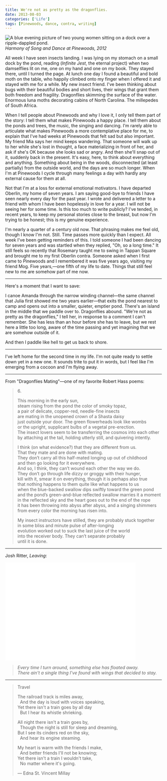 ```yaml
---
title: We're not as pretty as the dragonflies.
date: 2013-08-03
categories: ['Life']
tags: [Pinewoods, dance, contra, writing]
---
```


![A blue evening picture of two young women sitting on a dock over a ripple-dappled pond.](/media/dragonflies/pinewoods.jpg)
_Harmony of Song and Dance at Pinewoods, 2012_

All week I have seen insects landing. I was lying on my stomach on a small dock by the pond, reading (*Infinite Jest*, the eternal project) when two damselflies lit on me, one on my hand and one on my book. They stayed there, until I turned the page. At lunch one day I found a beautiful and bold moth on the table, who happily climbed onto my finger when I offered it and stayed with me for a while. My new insect friend. I've been thinking about bugs with their beautiful bodies and short lives, their wings that grant them both freedom and fragility. Dragonflies skimming the surface of the water. Enormous luna moths decorating cabins of North Carolina. The millepedes of South Africa.

When I tell people about Pinewoods and why I love it, I only tell them part of the story: I tell them what makes Pinewoods a happy place. I tell them about the ponds and trees, the music, the singing and dancing. I'm rarely able to articulate what makes Pinewoods a more contemplative place for me, to explain that I've had weeks at Pinewoods that felt sad but also important. My friend Mia says her mind keeps wandering. That someone will walk up to her while she's lost in thought, a face materializing in front of her, and ask if she's OK because she looks sad or angry. And then she'll snap out of it, suddenly back in the present. It's easy, here, to think about everything and anything. Something about being in the woods, disconnected (at least partially) from the outside world, and the days are so much longer. When I'm at Pinewoods I cycle through many feelings a day with hardly any external cause for them at all. 

Not that I'm at a loss for external emotional motivators. I have departed Oberlin, my home of seven years. I am saying good-bye to friends I have seen nearly every day for the past year. I wrote and delivered a letter to a friend with whom I have been hopelessly in love for a year. I will not be seeing her for some time. Is this too much to write publicly? I've tended, in recent years, to keep my personal stories close to the breast, but now I'm trying to be honest; this is my genuine experience.

I'm nearly a quarter of a century old now. That phrasing makes me feel old, though I know I'm not. Still. Time passes more quickly than I expect. All week I've been getting reminders of this. I told someone I had been dancing for seven years and was startled when they replied, "Oh, so a long time." It still feels so recently that Rosemary taught me to swing in Tappan Square and brought me to my first Oberlin contra. Someone asked when I first came to Pinewoods and I remembered it was five years ago, visiting my friend Mog. Five years,—one fifth of my life to date. Things that still feel new to me are somehow part of me now.

* * *

Here's a moment that I want to save:

I canoe Amanda through the narrow winding channel—the same channel that Julia first showed me two years earlier—that exits the pond nearest to camp and opens out into a smaller, quieter, emptier pond. There's an island in the middle that we paddle over to. Dragonflies abound. "We're not as pretty as the dragonflies," I tell her, in response to a comment I can't remember. She has less than an hour before she has to leave, but we rest here a little too long, aware of the time passing and yet imagining that we are somehow outside of it.

And then I paddle like hell to get us back to shore.

* * *

I've left home for the second time in my life. I'm not quite ready to settle down yet in a new one. It sounds trite to put it in words, but I feel like I'm emerging from a cocoon and I'm flying away.

* * *

From "Dragonflies Mating"—one of my favorite Robert Hass poems:

> 6\.  
>   
> This morning in the early sun,  
> steam rising from the pond the color of smoky topaz,  
> a pair of delicate, copper-red, needle-fine insects  
> are mating in the unopened crown of a Shasta daisy  
> just outside your door. The green flowerheads look like wombs  
> or the upright, supplicant bulbs of a vegetal pre-erection.  
> The insect lovers seem to be transferring the cosmos into each other  
> by attaching at the tail, holding utterly still, and quivering intently.  
>   
> I think (on what evidence?) that they are different from us.  
> That they mate and are done with mating.  
> They don’t carry all this half-mated longing up out of childhood  
> and then go looking for it everywhere.  
> And so, I think, they can’t wound each other the way we do.  
> They don’t go through life dizzy or groggy with their hunger,  
> kill with it, smear it on everything, though it is perhaps also true  
> that nothing happens to them quite like what happens to us  
> when the blue-backed swallow dips swiftly toward the green pond  
> and the pond’s green-and-blue reflected swallow marries it a moment  
> in the reflected sky and the heart goes out to the end of the rope  
> it has been throwing into abyss after abyss, and a singing shimmers  
> from every color the morning has risen into.  
>   
> My insect instructors have stilled, they are probably stuck together  
> in some bliss and minute pulse of after-longing  
> evolution worked out to suck the last juice of the world  
> into the receiver body. They can’t separate probably  
> until it is done.  

* * *

Josh Ritter, *Leaving*:

<iframe width="420" height="315" src="//www.youtube.com/embed/jz15FNoiEvs" frameborder="0" allowfullscreen></iframe>

> *Every time I turn around, something else has floated away.  
> There ain't a single thing I've found with wings that decided to stay.*

* * *

> Travel
> 
> The railroad track is miles away,  
> &nbsp;&nbsp;And the day is loud with voices speaking,  
> Yet there isn't a train goes by all day  
> &nbsp;&nbsp;But I hear its whistle shrieking.  
> 
> All night there isn't a train goes by,  
> &nbsp;&nbsp;Though the night is still for sleep and dreaming,  
> But I see its cinders red on the sky,  
> &nbsp;&nbsp;And hear its engine steaming.  
> 
> My heart is warm with the friends I make,  
> &nbsp;&nbsp;And better friends I'll not be knowing;  
> Yet there isn't a train I wouldn't take,  
> &nbsp;&nbsp;No matter where it's going.  
> 
> — Edna St. Vincent Millay
